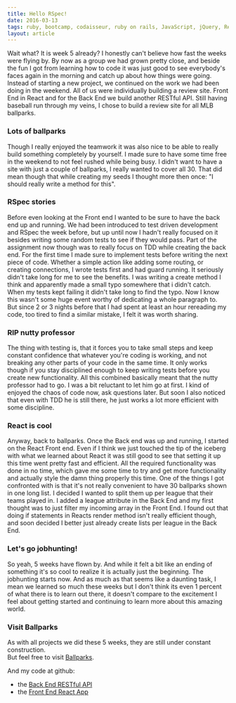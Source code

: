 ```yaml
---
title: Hello RSpec!
date: 2016-03-13
tags: ruby, bootcamp, codaisseur, ruby on rails, JavaScript, jQuery, React.js, API
layout: article
---
```


Wait what? It is week 5 already? I honestly can't believe how fast the weeks were flying by. By now as a group we had grown pretty close, and beside the fun I got from learning how to code it was just good to see everybody's faces again in the morning and catch up about how things were going. Instead of starting a new project, we continued on the work we had been doing in the weekend. All of us were individually building a review site. Front End in React and for the Back End we build another RESTful API. Still having baseball run through my veins, I chose to build a review site for all MLB ballparks.

### **Lots of ballparks**
Though I really enjoyed the teamwork it was also nice to be able to really build something completely by yourself. I made sure to have some time free in the weekend to not feel rushed while being busy. I didn't want to have a site with just a couple of ballparks, I really wanted to cover all 30. That did mean though that while creating my seeds I thought more then once: "I should really write a method for this".

### **RSpec stories**
Before even looking at the Front end I wanted to be sure to have the back end up and running. We had been introduced to test driven development and RSpec the week before, but up until now I hadn't really focused on it besides writing some random tests to see if they would pass. Part of the assignment now though was to really focus on TDD while creating the back end. For the first time I made sure to implement tests before writing the next piece of code. Whether a simple action like adding some routing, or creating connections, I wrote tests first and had guard running. It seriously didn't take long for me to see the benefits. I was writing a create method I think and apparently made a small typo somewhere that i didn't catch. When my tests kept failing it didn't take long to find the typo. Now I know this wasn't some huge event worthy of dedicating a whole paragraph to. But since 2 or 3 nights before that I had spent at least an hour rereading my code, too tired to find a similar mistake, I felt it was worth sharing.

### **RIP nutty professor**
The thing with testing is, that it forces you to take small steps and keep constant confidence that whatever you're coding is working, and not breaking any other parts of your code in the same time. It only works though if you stay disciplined enough to keep writing tests before you create new functionality. All this combined basically meant that the nutty professor had to go. I was a bit reluctant to let him go at first. I kind of enjoyed the chaos of code now, ask questions later. But soon I also noticed that even with TDD he is still there, he just works a lot more efficient with some discipline.

### **React is cool**
Anyway, back to ballparks. Once the Back end was up and running, I started on the React Front end. Even if I think we just touched the tip of the iceberg with what we learned about React it was still good to see that setting it up this time went pretty fast and efficient. All the required functionality was done in no time, which gave me some time to try and get more functionality and actually style the damn thing properly this time. One of the things I got confronted with is that it's not really convenient to have 30 ballparks shown in one long list. I decided I wanted to split them up per league that their teams played in. I added a league attribute in the Back End and my first thought was to just filter my incoming array in the Front End. I found out that doing if statements in Reacts render method isn't really efficient though, and soon decided I better just already create lists per league in the Back End.

### **Let's go jobhunting!**
So yeah, 5 weeks have flown by. And while it felt a bit like an ending of something it's so cool to realize it is actually just the beginning. The jobhunting starts now. And as much as that seems like a daunting task, I mean we learned so much these weeks but I don't think its even 1 percent of what there is to learn out there, it doesn't compare to the excitement I feel about getting started and continuing to learn more about this amazing world.


### **Visit Ballparks**

As with all projects we did these 5 weeks, they are still under constant construction.   
But feel free to visit <a href="
http://physiotherapist-walrus-68848.bitballoon.com/" target="blank">Ballparks</a>.


And my code at github:   

* the <a href="https://github.com/joostcalis/ballparks" target="blank">Back End RESTful API</a>
* the <a href="https://github.com/joostcalis/ballparks_front" target="blank">Front End React App</a>
